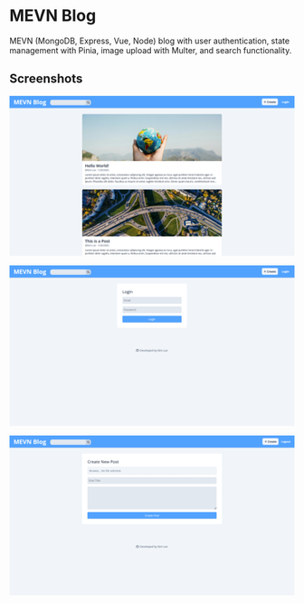 # MEVN Blog

MEVN (MongoDB, Express, Vue, Node) blog with user authentication, state management with Pinia, image upload with Multer, and search functionality.

## Screenshots
![Screenshot of home page](/assets/screenshot-1.png)

![Screenshot of login page](/assets/screenshot-2.png)

![Screenshot of create page](/assets/screenshot-3.png)
